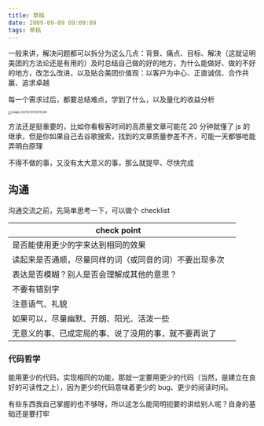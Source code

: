 ```yaml
---
title: 草稿
date: 2009-09-09 09:09:09
tags: 草稿
---
```


一般来讲，解决问题都可以拆分为这么几点：背景、痛点、目标、解决（这就证明美团的方法论还是有用的）及时总结自己做的好的地方，为什么能做好、做的不好的地方，改怎么改进，以及贴合美团价值观：以客户为中心、正直诚信、合作共赢、追求卓越

每一个需求过后，都要总结难点，学到了什么，以及量化的收益分析

<img src="https://gitee.com/wen98y/upic/raw/master/uPic/2021-12/28_17:31_ZnBJE5.png" alt="image-20211223153215346" style="zoom: 40%;" />

方法还是挺重要的，比如你看极客时间的高质量文章可能花 20 分钟就懂了 js 的继承，但是你如果自己去谷歌搜索，找到的文章质量参差不齐，可能一天都够呛能弄明白原理

不得不做的事，又没有太大意义的事，那么就提早、尽快完成

## 沟通

沟通交流之前，先简单思考一下，可以做个 checklist

| check point                                            |     |
| ------------------------------------------------------ | --- |
| 是否能使用更少的字来达到相同的效果                     |     |
| 读起来是否通顺，尽量同样的词（或同音的词）不要出现多次 |     |
| 表达是否模糊？别人是否会理解成其他的意思？             |     |
| 不要有错别字                                           |     |
| 注意语气、礼貌                                         |     |
| 如果可以，尽量幽默、开朗、阳光、活泼一些               |     |
| 无意义的事、已成定局的事、说了没用的事，就不要再说了   |     |

### 代码哲学

能用更少的代码，实现相同的功能，那就一定要用更少的代码（当然，是建立在良好的可读性之上），因为更少的代码意味着更少的 bug、更少的阅读时间。

有些东西我自己掌握的也不够呀，所以这怎么能简明扼要的讲给别人呢？自身的基础还是要打牢
